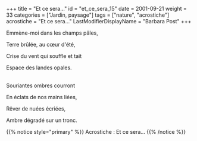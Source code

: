 +++
title = "Et ce sera..."
id = "et_ce_sera_15"
date = 2001-09-21
weight = 33
categories = ["Jardin, paysage"]
tags = ["nature", "acrostiche"]
acrostiche = "Et ce sera..."
LastModifierDisplayName = "Barbara Post"
+++

Emmène-moi dans les champs pâles,

Terre brûlée, au cœur d'été,

Crise du vent qui souffle et tait

Espace des landes opales.

 \
Souriantes ombres courront

En éclats de nos mains liées,

Rêver de nuées écriées,

Ambre dégradé sur un tronc.

{{% notice style="primary" %}}
Acrostiche : Et ce sera...
{{% /notice %}}
